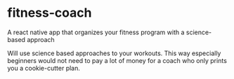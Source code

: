 # fitness-coach
A react native app that organizes your fitness program with a science-based approach

Will use science based approaches to your workouts. This way especially beginners would not need to pay a lot of money for a coach who only prints you a cookie-cutter plan.
